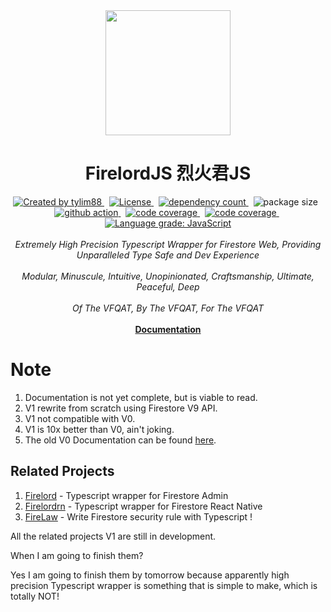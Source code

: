 <!-- markdownlint-disable MD010 -->
<!-- markdownlint-disable MD033 -->
<!-- markdownlint-disable MD041 -->

<div align="center">
		<img src="https://raw.githubusercontent.com/tylim88/Firelord/main/img/ozai.png" width="200px"/>
		<h1>FirelordJS 烈火君JS</h1>
</div>

<div align="center">
		<a href="https://www.npmjs.com/package/firelordjs" target="_blank">
			<img src="https://img.shields.io/npm/v/firelordjs" alt="Created by tylim88"/>
		</a>
		&nbsp;
		<a href="https://github.com/tylim88/firelordjs/blob/main/LICENSE" target="_blank">
			<img src="https://img.shields.io/github/license/tylim88/firelordjs" alt="License"/>
		</a>
		&nbsp;
		<a href="https://www.npmjs.com/package/firelordjs?activeTab=dependencies" target="_blank">
			<img src="https://img.shields.io/badge/dynamic/json?url=https://api.npmutil.com/package/firelordjs&label=dependencies&query=$.dependencies.count&color=brightgreen" alt="dependency count"/>
		</a>
		&nbsp;
		<img src="https://img.shields.io/badge/minified%2Bgzipped-2KB-brightgreen" alt="package size"/>
		&nbsp;
		<a href="https://github.com/tylim88/Firelordjs/actions" target="_blank">
			<img src="https://github.com/tylim88/Firelordjs/actions/workflows/github-actions.yml/badge.svg" alt="github action"/>
		</a>
		&nbsp;
		<a href="https://codecov.io/gh/tylim88/Firelordjs" target="_blank">
			<img src="https://codecov.io/gh/tylim88/Firelordjs/branch/main/graph/badge.svg?token=8DYIREMOGN" alt="code coverage"/>
		</a>
		&nbsp;
		<a href="https://snyk.io/test/github/tylim88/FirelordJS" target="_blank">
			<img src="https://snyk.io/test/github/tylim88/FirelordJS/badge.svg" alt="code coverage"/>
		</a>
		&nbsp;
		<a href="https://lgtm.com/projects/g/tylim88/Firelordjs/context:javascript" target="_blank">
			<img alt="Language grade: JavaScript" src="https://img.shields.io/lgtm/grade/javascript/g/tylim88/Firelordjs.svg?logo=lgtm&logoWidth=18"/>
		</a>
</div>
<br/>
<div align="center">
		<i>Extremely High Precision Typescript Wrapper for Firestore Web, Providing Unparalleled Type Safe and Dev Experience</i>
</div>
<br/>
<div align="center">
		<i>Modular, Minuscule, Intuitive, Unopinionated, Craftsmanship, Ultimate, Peaceful, Deep</i>
</div>
<br/>
<div align="center">
		<i>Of The VFQAT, By The VFQAT, For The VFQAT</i>
</div>
<br/>
<div align="center">
<a href="https://firelordjs.com/quick_start" rel="nofollow" target="_blank"><strong>Documentation</strong></a>
</div>

# Note

1. Documentation is not yet complete, but is viable to read.
2. V1 rewrite from scratch using Firestore V9 API.
3. V1 not compatible with V0.
4. V1 is 10x better than V0, ain't joking.
5. The old V0 Documentation can be found [here](https://github.com/tylim88/Firelordjs/beforev1.0.md).

## Related Projects

1. [Firelord](https://www.npmjs.com/package/firelordjs) - Typescript wrapper for Firestore Admin
2. [Firelordrn](https://www.npmjs.com/package/firelordrn) - Typescript wrapper for Firestore React Native
3. [FireLaw](https://www.npmjs.com/package/firelaw) - Write Firestore security rule with Typescript !

All the related projects V1 are still in development.

When I am going to finish them?

Yes I am going to finish them by tomorrow because apparently high precision Typescript wrapper is something that is simple to make, which is totally NOT!
